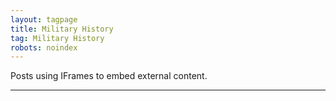 ```yaml
---
layout: tagpage
title: Military History
tag: Military History
robots: noindex
---
```


Posts using IFrames to embed external content.

---
